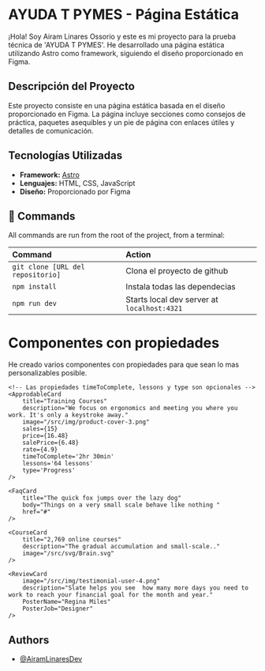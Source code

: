 # AYUDA T PYMES - Página Estática

¡Hola! Soy Airam Linares Ossorio y este es mi proyecto para la prueba técnica de 'AYUDA T PYMES'. He desarrollado una página estática utilizando Astro como framework, siguiendo el diseño proporcionado en Figma.

## Descripción del Proyecto

Este proyecto consiste en una página estática basada en el diseño proporcionado en Figma. La página incluye secciones como consejos de práctica, paquetes asequibles y un pie de página con enlaces útiles y detalles de comunicación.

## Tecnologías Utilizadas

- **Framework:** [Astro](https://astro.build/)
- **Lenguajes:** HTML, CSS, JavaScript
- **Diseño:** Proporcionado por Figma

## 🧞 Commands

All commands are run from the root of the project, from a terminal:

| Command                          | Action                                           |
| :------------------------------- | :----------------------------------------------- |
| `git clone [URL del repositorio]`| Clona el proyecto de github                      |
| `npm install`                    | Instala todas las dependecias                    |
| `npm run dev`                    | Starts local dev server at `localhost:4321`      |

# Componentes con propiedades

He creado varios componentes con propiedades para que sean lo mas personalizables posible.

```Astro
<!-- Las propiedades timeToComplete, lessons y type son opcionales -->
<ApprodableCard
    title="Training Courses"
    description="We focus on ergonomics and meeting you where you work. It's only a keystroke away."
    image="/src/img/product-cover-3.png"
    sales={15}
    price={16.48}
    salePrice={6.48}
    rate={4.9}
    timeToComplete='2hr 30min'
    lessons='64 lessons'
    type='Progress'
/>

<FaqCard
    title="The quick fox jumps over the lazy dog"
    body="Things on a very small scale behave like nothing "
    href="#"
/>

<CourseCard
    title="2,769 online courses"
    description="The gradual accumulation and small-scale.."
    image="/src/svg/Brain.svg"
/>

<ReviewCard
    image="/src/img/testimonial-user-4.png"
    description="Slate helps you see  how many more days you need to work to reach your financial goal for the month and year."
    PosterName="Regina Miles"
    PosterJob="Designer"
/>
```

## Authors

- [@AiramLinaresDev](https://github.com/AiramLinaresDev)
